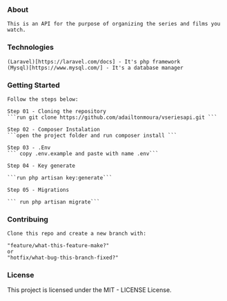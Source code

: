 ### About

    This is an API for the purpose of organizing the series and films you watch.

### Technologies

    (Laravel)[https://laravel.com/docs] - It's php framework 
    (Mysql)[https://www.mysql.com/] - It's a database manager

### Getting Started

    Follow the steps below:

    Step 01 - Cloning the repository
    ```run git clone https://github.com/adailtonmoura/vseriesapi.git ```

    Step 02 - Composer Instalation
    ```open the project folder and run composer install ```
    
    Step 03 - .Env
    ``` copy .env.example and paste with name .env```

    Step 04 - Key generate

    ```run php artisan key:generate```

    Step 05 - Migrations

    ``` run php artisan migrate```

### Contribuing

    Clone this repo and create a new branch with:

    "feature/what-this-feature-make?"
    or
    "hotfix/what-bug-this-branch-fixed?"

### License

This project is licensed under the MIT - LICENSE License.